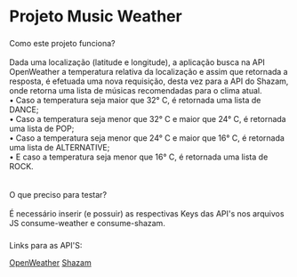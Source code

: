 <h1 align="left">Projeto Music Weather</h1>

###

<p align="left">Como este projeto funciona?<br><br>Dada uma localização (latitude e longitude), a aplicação busca na API OpenWeather a temperatura relativa da localização e assim que retornada a resposta, é efetuada uma nova requisição, desta vez para a API do Shazam, onde retorna uma lista de músicas recomendadas para o clima atual.<br>    • Caso a temperatura seja maior que 32° C, é retornada uma lista de DANCE; <br>    • Caso a temperatura seja menor que 32° C e maior que 24° C, é retornada uma lista de POP; <br>    • Caso a temperatura seja menor que 24° C e maior que 16° C, é retornada uma lista de ALTERNATIVE; <br>    • E caso a temperatura seja menor que 16° C, é retornada uma lista de ROCK. <br><br><br>O que preciso para testar?<br><br>É necessário inserir (e possuir) as respectivas Keys das API's nos arquivos JS consume-weather e consume-shazam.</p>

###

<p align="left">Links para as API'S:</p>
<a href="https://openweathermap.org/">OpenWeather</a>
<a href="https://rapidapi.com/tipsters/api/shazam-core/">Shazam</a>
